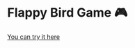 # Flappy Bird Game 🎮
<a href="https://ngomautruongqb.github.io/flappy-bird-game/">You can try it here</a>

